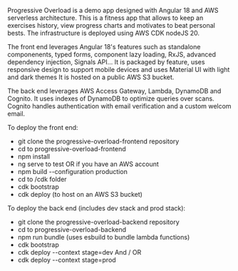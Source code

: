 Progressive Overload is a demo app designed with Angular 18 and AWS serverless architecture.
This is a fitness app that allows to keep an exercises history, view progress charts and motivates to beat personal bests.
The infrastructure is deployed using AWS CDK nodeJS 20.

The front end leverages Angular 18's features such as standalone componenents, typed forms, component lazy loading, RxJS, advanced dependency injection, Signals API...
It is packaged by feature, uses responsive design to support mobile devices and uses Material UI with light and dark themes
It is hosted on a public AWS S3 bucket.

The back end leverages AWS Access Gateway, Lambda, DynamoDB and Cognito.
It uses indexes of DynamoDB to optimize queries over scans.
Cognito handles authentication with email verification and a custom welcom email.

To deploy the front end:
- git clone the progressive-overload-frontend repository
- cd to progressive-overload-frontend
- npm install
- ng serve to test
  OR if you have an AWS account
- npm build --configuration production
- cd to /cdk folder
- cdk bootstrap
- cdk deploy (to host on an AWS S3 bucket)

To deploy the back end (includes dev stack and prod stack):
- git clone the progressive-overload-backend repository
- cd to progressive-overload-backend
- npm run bundle (uses esbuild to bundle lambda functions)
- cdk bootstrap
- cdk deploy --context stage=dev
  And / OR
- cdk deploy --context stage=prod

